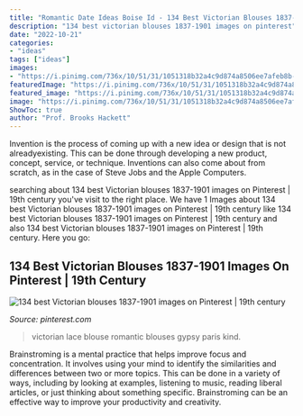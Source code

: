 ```yaml
---
title: "Romantic Date Ideas Boise Id - 134 Best Victorian Blouses 1837-1901 Images On Pinterest"
description: "134 best victorian blouses 1837-1901 images on pinterest"
date: "2022-10-21"
categories:
- "ideas"
tags: ["ideas"]
images:
- "https://i.pinimg.com/736x/10/51/31/1051318b32a4c9d874a8506ee7afeb8b--modern-victorian-victorian-lace.jpg"
featuredImage: "https://i.pinimg.com/736x/10/51/31/1051318b32a4c9d874a8506ee7afeb8b--modern-victorian-victorian-lace.jpg"
featured_image: "https://i.pinimg.com/736x/10/51/31/1051318b32a4c9d874a8506ee7afeb8b--modern-victorian-victorian-lace.jpg"
image: "https://i.pinimg.com/736x/10/51/31/1051318b32a4c9d874a8506ee7afeb8b--modern-victorian-victorian-lace.jpg"
ShowToc: true
author: "Prof. Brooks Hackett"
---
```



Invention is the process of coming up with a new idea or design that is not alreadyexisting. This can be done through developing a new product, concept, service, or technique. Inventions can also come about from scratch, as in the case of Steve Jobs and the Apple Computers.

	

		
searching about 134 best Victorian blouses 1837-1901 images on Pinterest | 19th century you've visit to the right place. We have 1 Images about 134 best Victorian blouses 1837-1901 images on Pinterest | 19th century like 134 best Victorian blouses 1837-1901 images on Pinterest | 19th century and also 134 best Victorian blouses 1837-1901 images on Pinterest | 19th century. Here you go:
		
    
## 134 Best Victorian Blouses 1837-1901 Images On Pinterest | 19th Century

<img loading=lazy src="https://i.pinimg.com/736x/10/51/31/1051318b32a4c9d874a8506ee7afeb8b--modern-victorian-victorian-lace.jpg" onerror="this.onerror=null;this.src='https://tse2.mm.bing.net/th?id=OIP._W4pQ-7C56we0OhroI7JjgHaJ3&amp;pid=15.1';" alt="134 best Victorian blouses 1837-1901 images on Pinterest | 19th century">

_Source: pinterest.com_

>victorian lace blouse romantic blouses gypsy paris kind. 

	

Brainstroming is a mental practice that helps improve focus and concentration. It involves using your mind to identify the similarities and differences between two or more topics. This can be done in a variety of ways, including by looking at examples, listening to music, reading liberal articles, or just thinking about something specific. Brainstroming can be an effective way to improve your productivity and creativity.

